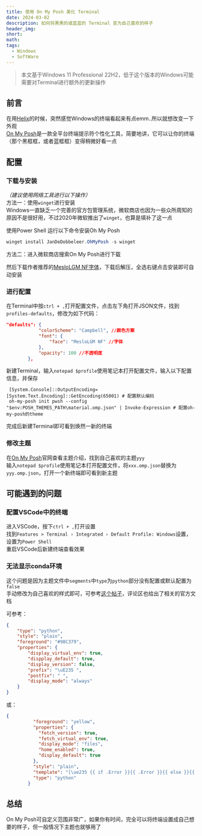```yaml
---
title: 使用 On My Posh 美化 Terminal
date: 2024-03-02
description: 如何将黑黑的或蓝蓝的 Terminal 变为自己喜欢的样子
header_img: 
short: 
math: 
tags:
  - Windows
  - SoftWare
---
```

>本文基于Windows 11 Professional 22H2，低于这个版本的Windows可能需要对Terminal进行额外的更新操作

## 前言
在用[Helix](https://helix-editor.com/)的时候，突然感觉Windows的终端看起来有点emm..所以就想改变一下外观  
[On My Posh](https://ohmyposh.dev/)是一款全平台终端提示符个性化工具，简要地讲，它可以让你的终端（那个黑框框，或者蓝框框）变得稍微好看一点
## 配置
### 下载与安装
*（建议使用网络工具进行以下操作）*  
方法一：使用`winget`进行安装  
Windows一直缺乏一个完善的官方包管理系统，微软商店也因为一些众所周知的原因不是很好用，不过2020年微软推出了`winget`，也算是填补了这一点

使用Power Shell 运行以下命令安装Oh My Posh 
```powershell
winget install JanDeDobbeleer.OhMyPosh -s winget
```
方法二：进入微软商店搜索On My Posh进行下载

然后下载作者推荐的[MesloLGM NF字体](https://github.com/ryanoasis/nerd-fonts/releases/download/v2.1.0/Meslo.zip)，下载后解压，全选右键点击安装即可自动安装
### 进行配置
在Terminal中按`ctrl + ,`打开配置文件，点击左下角打开JSON文件，找到`profiles-defaults`，修改为如下代码：
```JSON
"defaults": {
            "colorScheme": "Campbell", //颜色方案
            "font": {
                "face": "MesloLGM NF" //字体
            },
            "opacity": 100 //不透明度
        },
```
新建Terminal，输入`notepad $profile`使用笔记本打开配置文件，输入以下配置信息，并保存
```text
 [System.Console]::OutputEncoding=[System.Text.Encoding]::GetEncoding(65001) # 配置默认编码
 oh-my-posh init pwsh --config "$env:POSH_THEMES_PATH\material.omp.json" | Invoke-Expression # 配置oh-my-posh的theme
```
完成后新建Terminal即可看到焕然一新的终端
### 修改主题
在[On My Posh](https://ohmyposh.dev/)官网查看主题介绍，找到自己喜欢的主题`yyy`  
输入`notepad $profile`使用笔记本打开配置文件，将`xxx.omp.json`替换为`yyy.omp.json`，打开一个新终端即可看到新主题
## 可能遇到的问题
### 配置VSCode中的终端
进入VSCode，按下`ctrl + ,`打开设置  
找到`Features > Terminal › Integrated › Default Profile: Windows`设置，设置为`Power Shell`  
重启VSCode后新建终端查看效果
### 无法显示conda环境
这个问题是因为主题文件中`segments`中`type`为`python`部分没有配置或默认配置为`false`  
手动修改为自己喜欢的样式即可，可参考[这个帖子](https://stackoverflow.com/questions/75718484/how-can-i-see-conda-env-in-oh-my-posh-theme-in-powershell)，评论区也给出了相关的官方文档  

可参考：
```JSON
{
	"type": "python",
	"style": "plain",
	"foreground": "#98C379",
	"properties": {
		"display_virtual_env": true,
		"dispplay_default": true,
		"display_version": false,
		"prefix": "\uE235 ",
		"postfix": " ",
		"display_mode": "always"
	}
}
```
或：
```JSON
{
          "foreground": "yellow",
          "properties": {
            "fetch_version": true,
            "fetch_virtual_env": true,
            "display_mode": "files",
            "home_enabled": true,
            "display_default": true
          },
          "style": "plain",
          "template": "[\ue235 {{ if .Error }}{{ .Error }}{{ else }}{{ if .Venv }}{{ .Venv }}{{ end }}{{ .Full }}{{ end }}]",
          "type": "python"
        }
```
## 总结
On My Posh可自定义范围非常广，如果你有时间，完全可以将终端设置成自己想要的样子，但一般情况下主题也就够用了